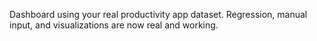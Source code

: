 Dashboard using your real productivity app dataset. Regression, manual input, and visualizations are now real and working.